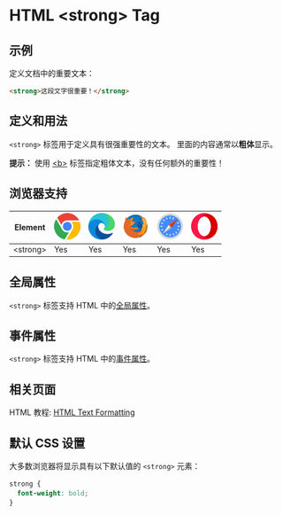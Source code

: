 HTML \<strong> Tag
===

## 示例

定义文档中的重要文本：

```html idoc:preview:iframe
<strong>这段文字很重要！</strong>
```

## 定义和用法

`<strong>` 标签用于定义具有很强重要性的文本。 里面的内容通常以**粗体**显示。

**提示：** 使用 [\<b>](./b.md) 标签指定粗体文本，没有任何额外的重要性！

## 浏览器支持

| Element | ![chrome][1] | ![edge][2] | ![firefox][3] | ![safari][4] | ![opera][5] |
| ------- | --- | --- | --- | --- | --- |
| \<strong> | Yes | Yes | Yes | Yes | Yes |

## 全局属性

`<strong>` 标签支持 HTML 中的[全局属性](../reference/standardattributes.md)。

## 事件属性

`<strong>` 标签支持 HTML 中的[事件属性](../reference/eventattributes.md)。

## 相关页面

HTML 教程: [HTML Text Formatting](../tutorial/formatting.md)

## 默认 CSS 设置

大多数浏览器将显示具有以下默认值的 `<strong>` 元素：

```css
strong {
  font-weight: bold;
}
```


[1]: ../assets/chrome.svg
[2]: ../assets/edge.svg
[3]: ../assets/firefox.svg
[4]: ../assets/safari.svg
[5]: ../assets/opera.svg
